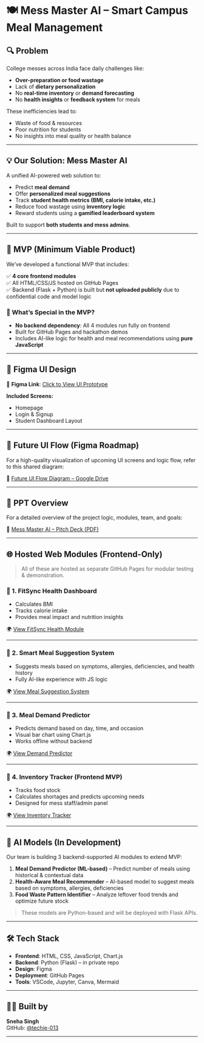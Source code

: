 # 🍽️ Mess Master AI – Smart Campus Meal Management

## 🔍 Problem

College messes across India face daily challenges like:
- **Over-preparation or food wastage**
- Lack of **dietary personalization**
- No **real-time inventory** or **demand forecasting**
- No **health insights** or **feedback system** for meals

These inefficiencies lead to:
- Waste of food & resources
- Poor nutrition for students
- No insights into meal quality or health balance

---

## 💡 Our Solution: **Mess Master AI**

A unified AI-powered web solution to:
- Predict **meal demand**
- Offer **personalized meal suggestions**
- Track **student health metrics (BMI, calorie intake, etc.)**
- Reduce food wastage using **inventory logic**
- Reward students using a **gamified leaderboard system**

Built to support **both students and mess admins**.

---

## 🚀 MVP (Minimum Viable Product)

We’ve developed a functional MVP that includes:

✅ **4 core frontend modules**  
✅ All HTML/CSS/JS hosted on GitHub Pages  
✅ Backend (Flask + Python) is built but **not uploaded publicly** due to confidential code and model logic

### 🎯 What’s Special in the MVP?
- **No backend dependency**: All 4 modules run fully on frontend
- Built for GitHub Pages and hackathon demos
- Includes AI-like logic for health and meal recommendations using **pure JavaScript**

---

## 🎨 Figma UI Design

🔗 **Figma Link**: [Click to View UI Prototype](https://www.figma.com/proto/9lsTOnOed1jm4ozBzoOJ2v/Mess-master-AI?node-id=38-338&t=dTwTRjBTTMgBKOWu-1)

**Included Screens:**
- Homepage
- Login & Signup
- Student Dashboard Layout

---

## 🔄 Future UI Flow (Figma Roadmap)

For a high-quality visualization of upcoming UI screens and logic flow, refer to this shared diagram:

📁 [Future UI Flow Diagram – Google Drive](https://drive.google.com/file/d/1Jpph4PSif7YkQLKaF6tmrm7TP8P_jWml/view?usp=sharing)

---

## 📑 PPT Overview

For a detailed overview of the project logic, modules, team, and goals:

📎 [Mess Master AI – Pitch Deck (PDF)](https://drive.google.com/file/d/1TBn3AzhR6c0fuBXtWEUbEXwUnZqWhA_C/view?usp=sharing)

---

## 🌐 Hosted Web Modules (Frontend-Only)

> All of these are hosted as separate GitHub Pages for modular testing & demonstration.

### 🔗 1. FitSync Health Dashboard
- Calculates BMI
- Tracks calorie intake
- Provides meal impact and nutrition insights

🌍 [View FitSync Health Module](https://techie-013.github.io/MessMaster/Fit_Sync/)

---

### 🔗 2. Smart Meal Suggestion System
- Suggests meals based on symptoms, allergies, deficiencies, and health history
- Fully AI-like experience with JS logic

🌍 [View Meal Suggestion System](https://techie-013.github.io/MessMaster/Meal_Suggestor/)

---

### 🔗 3. Meal Demand Predictor
- Predicts demand based on day, time, and occasion
- Visual bar chart using Chart.js
- Works offline without backend

🌍 [View Demand Predictor](https://techie-013.github.io/MessMaster/Predictor/)

---

### 🔗 4. Inventory Tracker (Frontend MVP)
- Tracks food stock
- Calculates shortages and predicts upcoming needs
- Designed for mess staff/admin panel

🌍 [View Inventory Tracker](https://techie-013.github.io/MessMaster/Inventory/)

---

## 🤖 AI Models (In Development)

Our team is building 3 backend-supported AI modules to extend MVP:

1. **Meal Demand Predictor (ML-based)** – Predict number of meals using historical & contextual data  
2. **Health-Aware Meal Recommender** – AI-based model to suggest meals based on symptoms, allergies, deficiencies  
3. **Food Waste Pattern Identifier** – Analyze leftover food trends and optimize future stock  

> These models are Python-based and will be deployed with Flask APIs.

---

## 🛠️ Tech Stack

- **Frontend**: HTML, CSS, JavaScript, Chart.js  
- **Backend**: Python (Flask) – in private repo  
- **Design**: Figma  
- **Deployment**: GitHub Pages  
- **Tools**: VSCode, Jupyter, Canva, Mermaid  

---

## 👩‍💻 Built by

**Sneha Singh**   
GitHub: [@techie-013](https://github.com/techie-013)

---

